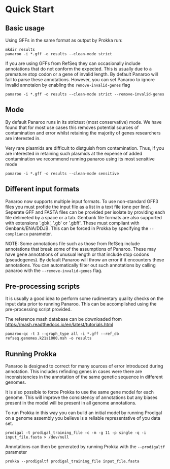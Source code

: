 # Quick Start


## Basic usage

Using GFFs in the same format as output by Prokka run:

```
mkdir results
panaroo -i *.gff -o results --clean-mode strict
```

If you are using GFFs from RefSeq they can occasionally include annotations that do not conform the expected. This is usually due to a premature stop codon or a gene of invalid length. By default Panaroo will fail to parse these annotations. However, you can set Panaroo to ignore invalid annotaion by enabling the `remove-invalid-genes` flag 

```
panaroo -i *.gff -o results --clean-mode strict --remove-invalid-genes
```

## Mode

By default Panaroo runs in its strictest (most conservative) mode. We have found that for most use cases this removes potential sources of contamination and error whilst retaining the majority of genes researchers are interested in. 

Very rare plasmids are difficult to distguish from contamination. Thus, if you are interested in retaining such plasmids at the expense of added contamination we recommend running panaroo using its most sensitive mode

```
panaroo -i *.gff -o results --clean-mode sensitive
```

## Different input formats

Panaroo now supports multiple input formats. To use non-standard GFF3 files you must profide the input file as a list in a text file (one per line). Seperate GFF and FASTA files can be provided per isolate by providing each file delimeted by a space or a tab. Genbank file formats are also supported with extensions '.gbk', '.gb' or '.gbff'. These must compliant with Genbank/ENA/DDJB. This can be forced in Prokka by specifying the `--compliance` parameter.

NOTE: Some annotations file such as those from RefSeq include annotations that break some of the assumptions of Panaroo. These may have gene annotations of unusual length or that include stop codons (pseudogenes). By default Panaroo will throw an error if it encounters these annotations. You can automatically filter out such annotations by calling panaroo with the `--remove-invalid-genes` flag.

## Pre-processing scripts

It is usually a good idea to perform some rudimentary quality checks on the input data prior to running Panaroo. This can be accomplished using the pre-processing script provided.

The reference mash database can be downloaded from https://mash.readthedocs.io/en/latest/tutorials.html

```
panaroo-qc -t 3 --graph_type all -i *.gff --ref_db refseq.genomes.k21s1000.msh -o results
```

## Running Prokka

Panaroo is designed to correct for many sources of error introduced during annotation. This includes refinding genes in cases were there are inconsistencies in the annotation of the same genetic sequence in different genomes.

It is also possible to force Prokka to use the same gene model for each genome. This will improve the consistency of annotations but any biases present in the model will be present in all genome annotations.

To run Prokka in this way you can build an initial model by running Prodigal on a genome assembly you believe is a reliable representative of you data set.

```
prodigal -t prodigal_training_file -c -m -g 11 -p single -q -i input_file.fasta > /dev/null
```

Annotations can then be generated by running Prokka with the `--prodigaltf` parameter

```
prokka --prodigaltf prodigal_training_file input_file.fasta
```

